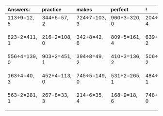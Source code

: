 | Answers: | practice | makes | perfect | ! |
| :--- | :--- | :--- | :--- | :--- |
| 113÷9=12, 5 | 344÷6=57, 2 | 724÷7=103, 3 | 960÷3=320, 0 | 204÷8=25, 4 | 
|   |   |   |   |   | 
|   |   |   |   |   | 
|   |   |   |   |   | 
| 823÷2=411, 1 | 216÷2=108, 0 | 342÷8=42, 6 | 809÷5=161, 4 | 639÷7=91, 2 | 
|   |   |   |   |   | 
|   |   |   |   |   | 
|   |   |   |   |   | 
| 556÷4=139, 0 | 903÷2=451, 1 | 394÷8=49, 2 | 410÷3=136, 2 | 506÷8=63, 2 | 
|   |   |   |   |   | 
|   |   |   |   |   | 
|   |   |   |   |   | 
| 163÷4=40, 3 | 452÷4=113, 0 | 745÷5=149, 0 | 531÷2=265, 1 | 484÷3=161, 1 | 
|   |   |   |   |   | 
|   |   |   |   |   | 
|   |   |   |   |   | 
| 563÷2=281, 1 | 267÷8=33, 3 | 214÷6=35, 4 | 168÷9=18, 6 | 748÷2=374, 0 | 
|   |   |   |   |   | 
|   |   |   |   |   | 
|   |   |   |   |   | 
